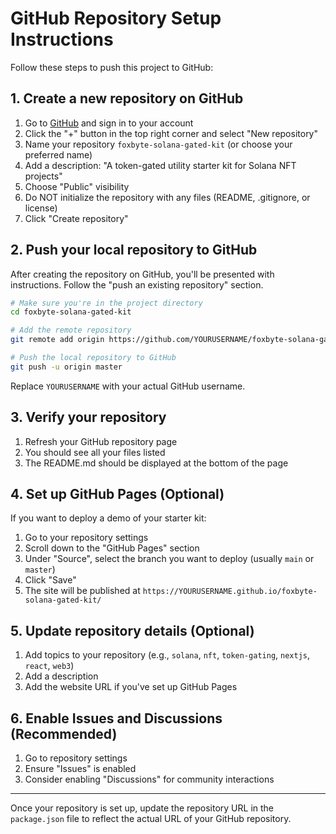 # GitHub Repository Setup Instructions

Follow these steps to push this project to GitHub:

## 1. Create a new repository on GitHub

1. Go to [GitHub](https://github.com) and sign in to your account
2. Click the "+" button in the top right corner and select "New repository"
3. Name your repository `foxbyte-solana-gated-kit` (or choose your preferred name)
4. Add a description: "A token-gated utility starter kit for Solana NFT projects"
5. Choose "Public" visibility
6. Do NOT initialize the repository with any files (README, .gitignore, or license)
7. Click "Create repository"

## 2. Push your local repository to GitHub

After creating the repository on GitHub, you'll be presented with instructions. Follow the "push an existing repository" section.

```bash
# Make sure you're in the project directory
cd foxbyte-solana-gated-kit

# Add the remote repository
git remote add origin https://github.com/YOURUSERNAME/foxbyte-solana-gated-kit.git

# Push the local repository to GitHub
git push -u origin master
```

Replace `YOURUSERNAME` with your actual GitHub username.

## 3. Verify your repository

1. Refresh your GitHub repository page
2. You should see all your files listed
3. The README.md should be displayed at the bottom of the page

## 4. Set up GitHub Pages (Optional)

If you want to deploy a demo of your starter kit:

1. Go to your repository settings
2. Scroll down to the "GitHub Pages" section
3. Under "Source", select the branch you want to deploy (usually `main` or `master`)
4. Click "Save"
5. The site will be published at `https://YOURUSERNAME.github.io/foxbyte-solana-gated-kit/`

## 5. Update repository details (Optional)

1. Add topics to your repository (e.g., `solana`, `nft`, `token-gating`, `nextjs`, `react`, `web3`)
2. Add a description
3. Add the website URL if you've set up GitHub Pages

## 6. Enable Issues and Discussions (Recommended)

1. Go to repository settings
2. Ensure "Issues" is enabled
3. Consider enabling "Discussions" for community interactions

---

Once your repository is set up, update the repository URL in the `package.json` file to reflect the actual URL of your GitHub repository. 